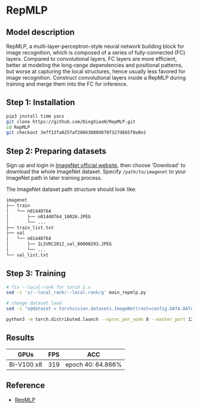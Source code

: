 # RepMLP

## Model description
RepMLP, a multi-layer-perceptron-style neural network building block for image recognition, which is composed of a series of fully-connected (FC) layers. Compared to convolutional layers, FC layers are more efficient, better at modeling the long-range dependencies and positional patterns, but worse at capturing the local structures, hence usually less favored for image recognition. Construct convolutional layers inside a RepMLP during training and merge them into the FC for inference.

## Step 1: Installation

```bash
pip3 install timm yacs
git clone https://github.com/DingXiaoH/RepMLP.git
cd RepMLP
git checkout 3eff13fa0257af28663880d870f327d665f0a8e2
```

## Step 2: Preparing datasets

Sign up and login in [ImageNet official website](https://www.image-net.org/index.php), then choose 'Download' to download the whole ImageNet dataset. Specify `/path/to/imagenet` to your ImageNet path in later training process.

The ImageNet dataset path structure should look like:

```bash
imagenet
├── train
│   └── n01440764
│       ├── n01440764_10026.JPEG
│       └── ...
├── train_list.txt
├── val
│   └── n01440764
│       ├── ILSVRC2012_val_00000293.JPEG
│       └── ...
└── val_list.txt
```

## Step 3: Training

```bash
# fix --local-rank for torch 2.x
sed -i 's/--local_rank/--local-rank/g' main_repmlp.py

# change dataset load
sed -i "s@dataset = torchvision.datasets.ImageNet(root=config.DATA.DATA_PATH, split='train' if is_train else 'val', transform=transform)@dataset = datasets.ImageFolder(os.path.join(config.DATA.DATA_PATH, prefix), transform=transform)@" data/build.py

python3 -m torch.distributed.launch --nproc_per_node 8 --master_port 12349 main_repmlp.py --arch RepMLPNet-B256 --batch-size 32 --tag my_experiment --opts TRAIN.EPOCHS 100 TRAIN.BASE_LR 0.001 TRAIN.WEIGHT_DECAY 0.1 TRAIN.OPTIMIZER.NAME adamw TRAIN.OPTIMIZER.MOMENTUM 0.9 TRAIN.WARMUP_LR 5e-7 TRAIN.MIN_LR 0.0 TRAIN.WARMUP_EPOCHS 10 AUG.PRESET raug15 AUG.MIXUP 0.4 AUG.CUTMIX 1.0 DATA.IMG_SIZE 256 --data-path [/path/to/imagenet]
```

## Results

|GPUs|FPS|ACC|
|----|---|---|
|BI-V100 x8|319|epoch 40: 64.866%|

## Reference

- [RepMLP](https://github.com/DingXiaoH/RepMLP/tree/3eff13fa0257af28663880d870f327d665f0a8e2)
